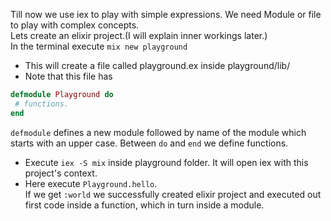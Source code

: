 Till now we use iex to play with simple expressions. We need Module or file to play with complex concepts.  
Lets create an elixir project.(I will explain inner workings later.)  
In the terminal execute `mix new playground`  
- This will create a file called playground.ex inside playground/lib/  
- Note that this file has 
```elixir
defmodule Playground do
 # functions.
end
```
`defmodule` defines a new module followed by name of the module which starts with an upper case. Between `do` and `end` we define functions.
- Execute `iex -S mix` inside playground folder. It will open iex with this project's context.
- Here execute `Playground.hello`.  
If we get `:world` we successfully created elixir project and executed out first code inside a function, which in turn inside a module.
